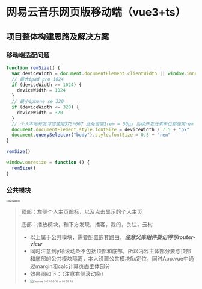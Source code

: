 # 网易云音乐网页版移动端（vue3+ts）

## 项目整体构建思路及解决方案

### 移动端适配问题

```javascript
function remSize() {
  var deviceWidth = document.documentElement.clientWidth || window.innerWidth
  // 最大ipad pro 1024
  if (deviceWidth >= 1024) {
    deviceWidth = 1024
  }
  // 最小iphone se 320
  if (deviceWidth <= 320) {
    deviceWidth = 320
  }
  // 个人本地开发习惯使用375*667 此处设置1rem = 50px 后续开发元素单位都使用rem
  document.documentElement.style.fontSize = deviceWidth / 7.5 + "px"
  document.querySelector("body").style.fontSize = 0.5 + "rem"
}

remSize()

window.onresize = function () {
  remSize()
}
```



### 公共模块

<img src="/Users/img/WechatIMG52.jpeg" alt="WechatIMG52" style="zoom:33%;" />

> 顶部：左侧个人主页图标，以及点击显示的个人主页
>
> 底部：播放模块，和下方发现，播客，我的，关注，云村
>
> - 以上属于公共模块，需要配置嵌套路由，***注意父亲组件要记得写router-view***
> - 同时注意到y轴滚动条不包括顶部和底部，所以内容主体部分要与顶部和底部的公共模块隔离，本人设置公共模块fix定位，同时App.vue中通过margin和calc计算页面主体部分
> - 效果图如下：（注意右侧滚动条）
> - <img src="/Users/kap/Kapture 2021-09-16 at 05.58.48.gif" alt="Kapture 2021-09-16 at 05.58.48" style="zoom:50%;" />
>
> 

























